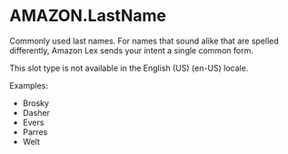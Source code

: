 # AMAZON\.LastName<a name="built-in-slot-last-name"></a>

Commonly used last names\. For names that sound alike that are spelled differently, Amazon Lex sends your intent a single common form\.

This slot type is not available in the English \(US\) \(en\-US\) locale\.

Examples:
+ Brosky
+ Dasher
+ Evers
+ Parres
+ Welt